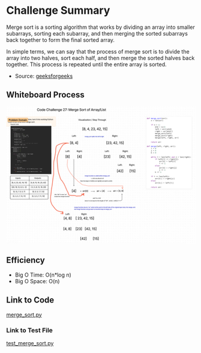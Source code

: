 # Challenge Summary
Merge sort is a sorting algorithm that works by dividing an array into smaller subarrays, sorting each subarray, and then merging the sorted subarrays back together to form the final sorted array.

In simple terms, we can say that the process of merge sort is to divide the array into two halves, sort each half, and then merge the sorted halves back together. This process is repeated until the entire array is sorted.
- Source: [geeksforgeeks](https://www.geeksforgeeks.org/merge-sort/)

## Whiteboard Process
![Merge Sort](sorting/merge/merge_sort.png)

## Efficiency
- Big O Time: O(n*log n)
- Big O Space: O(n)

## Link to Code
[merge_sort.py](python/code_challenges/merge_sort.py)

### Link to Test File
[test_merge_sort.py](python/tests/code_challenges/test_merge_sort.py)
